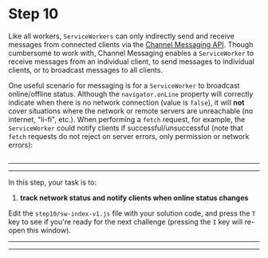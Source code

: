 # Step 10

Like all workers, `ServiceWorkers` can only indirectly send and receive messages from connected clients via the [Channel Messaging API](https://developer.mozilla.org/developer.mozilla.org/en-US/docs/Web/API/Channel_Messaging_API). Though cumbersome to work with, Channel Messaging enables a `ServiceWorker` to receive messages from an individual client, to send messages to individual clients, or to broadcast messages to all clients.

One useful scenario for messaging is for a `ServiceWorker` to broadcast online/offline status. Although the `navigator.onLine` property will correctly indicate when there is no network connection (value is `false`), it will **not** cover situations where the network or remote servers are unreachable (no internet, "li-fi", etc.). When performing a `fetch` request, for example, the `ServiceWorker` could notify clients if successful/unsuccessful (note that `fetch` requests do not reject on server errors, only permission or network errors):

```js

```

---
---

In this step, your task is to:

1. **track network status and notify clients when online status changes**

Edit the `step10/sw-index-v1.js` file with your solution code, and press the `T` key to see if you're ready for the next challenge (pressing the `I` key will re-open this window).

---
---